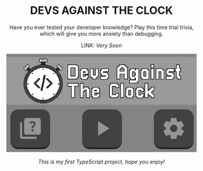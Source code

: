 <div align="center">

# DEVS AGAINST THE CLOCK

Have you ever tested your developer knowledge? Play this time trial trivia, which will give you more anxiety than debugging.

LINK: *Very Soon*

![GAME IMAGE]( https://raw.githubusercontent.com/ManuMan32/ManuMan32/main/project1.jpg )

*This is my first TypeScript project, hope you enjoy!*

</div>

